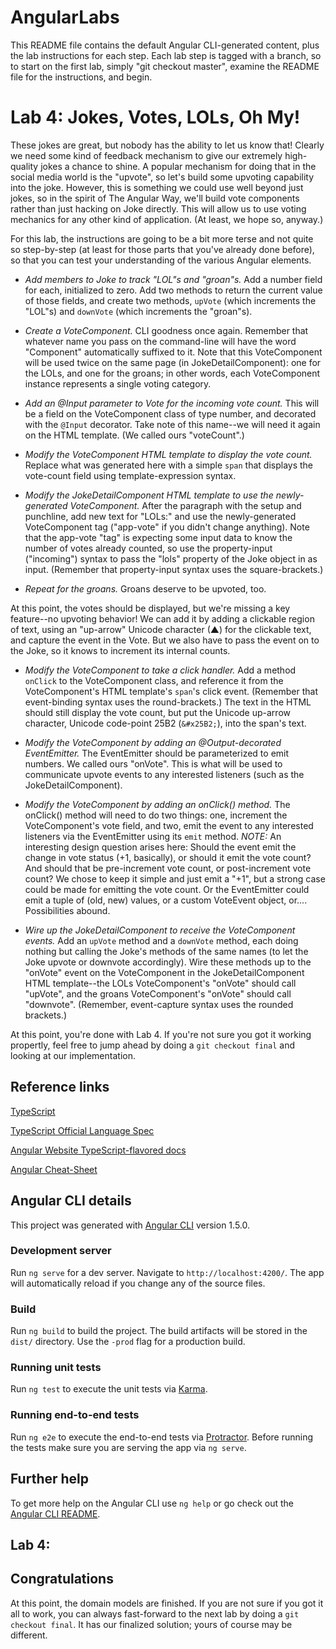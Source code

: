 # AngularLabs

This README file contains the default Angular CLI-generated content, plus the lab instructions for each step. Each lab step is tagged with a branch, so to start on the first lab, simply "git checkout master", examine the README file for the instructions, and begin.

# Lab 4: Jokes, Votes, LOLs, Oh My!

These jokes are great, but nobody has the ability to let us know that! Clearly we need some kind of feedback mechanism to give our extremely high-quality jokes a chance to shine. A popular mechanism for doing that in the social media world is the "upvote", so let's build some upvoting capability into the joke. However, this is something we could use well beyond just jokes, so in the spirit of The Angular Way, we'll build vote components rather than just hacking on Joke directly. This will allow us to use voting mechanics for any other kind of application. (At least, we hope so, anyway.)

For this lab, the instructions are going to be a bit more terse and not quite so step-by-step (at least for those parts that you've already done before), so that you can test your understanding of the various Angular elements.

* *Add members to Joke to track "LOL"s and "groan"s.* Add a number field for each, initialized to zero. Add two methods to return the current value of those fields, and create two methods, `upVote` (which increments the "LOL"s) and `downVote` (which increments the "groan"s).

* *Create a VoteComponent.* CLI goodness once again. Remember that whatever name you pass on the command-line will have the word "Component" automatically suffixed to it. Note that this VoteComponent will be used twice on the same page (in JokeDetailComponent): one for the LOLs, and one for the groans; in other words, each VoteComponent instance represents a single voting category.

* *Add an @Input parameter to Vote for the incoming vote count.* This will be a field on the VoteComponent class of type number, and decorated with the `@Input` decorator. Take note of this name--we will need it again on the HTML template. (We called ours "voteCount".)

* *Modify the VoteComponent HTML template to display the vote count.* Replace what was generated here with a simple `span` that displays the vote-count field using template-expression syntax.

* *Modify the JokeDetailComponent HTML template to use the newly-generated VoteComponent.* After the paragraph with the setup and punchline, add new text for "LOLs:" and use the newly-generated VoteComponent tag ("app-vote" if you didn't change anything). Note that the app-vote "tag" is expecting some input data to know the number of votes already counted, so use the property-input ("incoming") syntax to pass the "lols" property of the Joke object in as input. (Remember that property-input syntax uses the square-brackets.)

* *Repeat for the groans.* Groans deserve to be upvoted, too.

At this point, the votes should be displayed, but we're missing a key feature--no upvoting behavior! We can add it by adding a clickable region of text, using an "up-arrow" Unicode character (&#x25B2;) for the clickable text, and capture the event in the Vote. But we also have to pass the event on to the Joke, so it knows to increment its internal counts.

* *Modify the VoteComponent to take a click handler.* Add a method `onClick` to the VoteComponent class, and reference it from the VoteComponent's HTML template's `span`'s click event. (Remember that event-binding syntax uses the round-brackets.) The text in the HTML should still display the vote count, but put the Unicode up-arrow character, Unicode code-point 25B2 (`&#x25B2;`), into the span's text.

* *Modify the VoteComponent by adding an @Output-decorated EventEmitter.* The EventEmitter should be parameterized to emit numbers. We called ours "onVote". This is what will be used to communicate upvote events to any interested listeners (such as the JokeDetailComponent).

* *Modify the VoteComponent by adding an onClick() method.* The onClick() method will need to do two things: one, increment the VoteComponent's vote field, and two, emit the event to any interested listeners via the EventEmitter using its `emit` method. *NOTE:* An interesting design question arises here: Should the event emit the change in vote status (+1, basically), or should it emit the vote count? And should that be pre-increment vote count, or post-increment vote count? We chose to keep it simple and just emit a "+1", but a strong case could be made for emitting the vote count. Or the EventEmitter could emit a tuple of (old, new) values, or a custom VoteEvent object, or.... Possibilities abound.

* *Wire up the JokeDetailComponent to receive the VoteComponent events.* Add an `upVote` method and a `downVote` method, each doing nothing but calling the Joke's methods of the same names (to let the Joke upvote or downvote accordingly). Wire these methods up to the "onVote" event on the VoteComponent in the JokeDetailComponent HTML template--the LOLs VoteComponent's "onVote" should call "upVote", and the groans VoteComponent's "onVote" should call "downvote". (Remember, event-capture syntax uses the rounded brackets.)

At this point, you're done with Lab 4. If you're not sure you got it working propertly, feel free to jump ahead by doing a `git checkout final` and looking at our implementation.

## Reference links

[TypeScript](https://github.com/Microsoft/TypeScript)

[TypeScript Official Language Spec](https://github.com/Microsoft/TypeScript/tree/2.1/doc)

[Angular Website TypeScript-flavored docs](https://angular.io/docs/ts/latest/)

[Angular Cheat-Sheet](https://angular.io/docs/ts/latest/guide/cheatsheet.html)

## Angular CLI details

This project was generated with [Angular CLI](https://github.com/angular/angular-cli) version 1.5.0.

### Development server
Run `ng serve` for a dev server. Navigate to `http://localhost:4200/`. The app will automatically reload if you change any of the source files.

### Build

Run `ng build` to build the project. The build artifacts will be stored in the `dist/` directory. Use the `-prod` flag for a production build.

### Running unit tests

Run `ng test` to execute the unit tests via [Karma](https://karma-runner.github.io).

### Running end-to-end tests

Run `ng e2e` to execute the end-to-end tests via [Protractor](http://www.protractortest.org/).
Before running the tests make sure you are serving the app via `ng serve`.

## Further help

To get more help on the Angular CLI use `ng help` or go check out the [Angular CLI README](https://github.com/angular/angular-cli/blob/master/README.md).


## Lab 4: 



## Congratulations

At this point, the domain models are finished. If you are not sure if you got it all to work, you can always fast-forward to the next lab by doing a `git checkout final`. It has our finalized solution; yours of course may be different.

